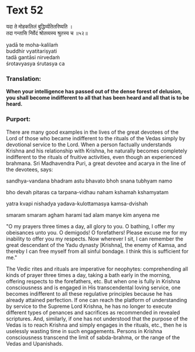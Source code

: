 # Text 52

यदा ते मोहकलिलं बुद्धिर्व्यतितरिष्यति ।  
तदा गन्तासि निर्वेदं श्रोतव्यस्य श्रुतस्य च ॥५२॥

yadā te moha-kalilaḿ  
buddhir vyatitariṣyati  
tadā gantāsi nirvedaḿ  
śrotavyasya śrutasya ca



### Translation:

**When your intelligence has passed out of the dense forest of delusion, you shall become indifferent to all that has been heard and all that is to be heard.**

### Purport:

There are many good examples in the lives of the great devotees of the Lord of those who became indifferent to the rituals of the Vedas simply by devotional service to the Lord. When a person factually understands Krishna and his relationship with Krishna, he naturally becomes completely indifferent to the rituals of fruitive activities, even though an experienced brahmana. Sri Madhavendra Puri, a great devotee and acarya in the line of the devotees, says:

sandhya-vandana bhadram astu bhavato bhoh snana tubhyam namo

bho devah pitaras ca tarpana-vidhau naham kshamah kshamyatam

yatra kvapi nishadya yadava-kulottamasya kamsa-dvishah

smaram smaram agham harami tad alam manye kim anyena me

"O my prayers three times a day, all glory to you. O bathing, I offer my obeisances unto you. O demigods! O forefathers! Please excuse me for my inability to offer you my respects. Now wherever I sit, I can remember the great descendant of the Yadu dynasty [Krishna], the enemy of Kamsa, and thereby I can free myself from all sinful bondage. I think this is sufficient for me."

The Vedic rites and rituals are imperative for neophytes: comprehending all kinds of prayer three times a day, taking a bath early in the morning, offering respects to the forefathers, etc. But when one is fully in Krishna consciousness and is engaged in His transcendental loving service, one becomes indifferent to all these regulative principles because he has already attained perfection. If one can reach the platform of understanding by service to the Supreme Lord Krishna, he has no longer to execute different types of penances and sacrifices as recommended in revealed scriptures. And, similarly, if one has not understood that the purpose of the Vedas is to reach Krishna and simply engages in the rituals, etc., then he is uselessly wasting time in such engagements. Persons in Krishna consciousness transcend the limit of sabda-brahma, or the range of the Vedas and Upanishads.